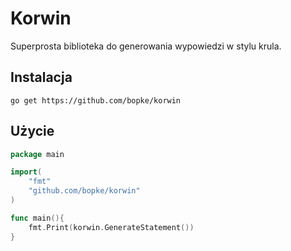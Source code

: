 # Korwin

Superprosta biblioteka do generowania wypowiedzi w stylu krula.

Instalacja
--
`
go get https://github.com/bopke/korwin
`

Użycie
--
```go
package main

import(
	"fmt"
	"github.com/bopke/korwin"
)

func main(){
	fmt.Print(korwin.GenerateStatement())
}
```